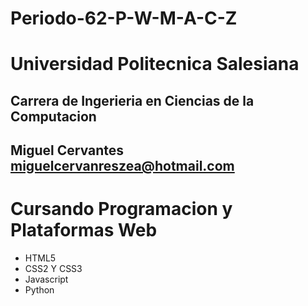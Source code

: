 # Periodo-62-P-W-M-A-C-Z

# Universidad Politecnica Salesiana
## Carrera de Ingerieria en Ciencias de la Computacion
## Miguel Cervantes miguelcervanreszea@hotmail.com

# Cursando Programacion y Plataformas Web

- HTML5
- CSS2 Y CSS3
- Javascript
- Python
